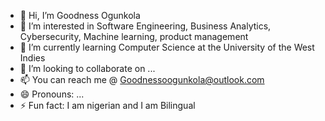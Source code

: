 - 👋 Hi, I’m Goodness Ogunkola  
- 👀 I’m interested in Software Engineering, Business Analytics, Cybersecurity, Machine learning, product management
- 🌱 I’m currently learning Computer Science at the University of the West Indies
- 💞️ I’m looking to collaborate on ...
- 📫 You can reach me @ Goodnessoogunkola@outlook.com
- 😄 Pronouns: ...
- ⚡ Fun fact: I am nigerian and I am Bilingual

<!---
1Greatness/1Greatness is a ✨ special ✨ repository because its `README.md` (this file) appears on your GitHub profile.
You can click the Preview link to take a look at your changes.
--->
